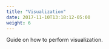 ```yaml
---
title: "Visualization"
date: 2017-11-10T13:18:12-05:00
weight: 6 
---
```


Guide on how to perform visualization.

